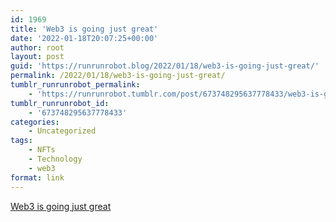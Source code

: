 ```yaml
---
id: 1969
title: 'Web3 is going just great'
date: '2022-01-18T20:07:25+00:00'
author: root
layout: post
guid: 'https://runrunrobot.blog/2022/01/18/web3-is-going-just-great/'
permalink: /2022/01/18/web3-is-going-just-great/
tumblr_runrunrobot_permalink:
    - 'https://runrunrobot.tumblr.com/post/673748295637778433/web3-is-going-just-great'
tumblr_runrunrobot_id:
    - '673748295637778433'
categories:
    - Uncategorized
tags:
    - NFTs
    - Technology
    - web3
format: link
---
```


[Web3 is going just great](https://web3isgoinggreat.com)